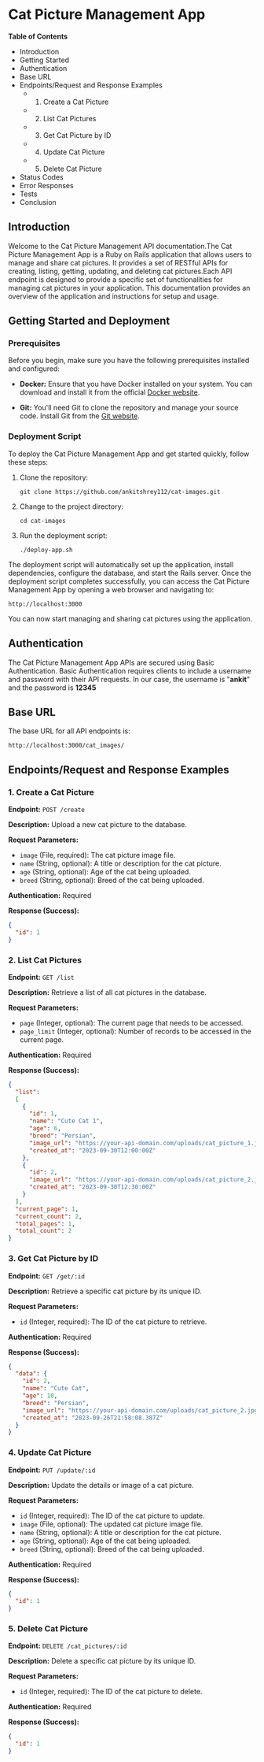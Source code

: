 
# Cat Picture Management App

**Table of Contents**
- Introduction
- Getting Started
- Authentication
- Base URL
- Endpoints/Request and Response Examples
  - 1. Create a Cat Picture
  - 2. List Cat Pictures
  - 3. Get Cat Picture by ID
  - 4. Update Cat Picture
  - 5. Delete Cat Picture
- Status Codes
- Error Responses
- Tests
- Conclusion

## Introduction

Welcome to the Cat Picture Management API documentation.The Cat Picture Management App is a Ruby on Rails application that allows users to manage and share cat pictures. It provides a set of RESTful APIs for creating, listing, getting, updating, and deleting cat pictures.Each API endpoint is designed to provide a specific set of functionalities for managing cat pictures in your application. This documentation provides an overview of the application and instructions for setup and usage.

## Getting Started and Deployment

### Prerequisites

Before you begin, make sure you have the following prerequisites installed and configured:

- **Docker:** Ensure that you have Docker installed on your system. You can download and install it from the official [Docker website](https://www.docker.com/products/docker-desktop/).

- **Git:** You'll need Git to clone the repository and manage your source code. Install Git from the [Git website](https://git-scm.com/downloads).

### Deployment Script

To deploy the Cat Picture Management App and get started quickly, follow these steps:

1. Clone the repository:

   ```shell
   git clone https://github.com/ankitshrey112/cat-images.git
   ```

2. Change to the project directory:

   ```shell
   cd cat-images
   ```

3. Run the deployment script:

   ```shell
   ./deploy-app.sh
   ```

The deployment script will automatically set up the application, install dependencies, configure the database, and start the Rails server.
Once the deployment script completes successfully, you can access the Cat Picture Management App by opening a web browser and navigating to:

```
http://localhost:3000
```

You can now start managing and sharing cat pictures using the application.

## Authentication

The Cat Picture Management App APIs are secured using Basic Authentication. Basic Authentication requires clients to include a username and password with their API requests. In our case, the username is "**ankit**" and the password is **12345**

## Base URL

The base URL for all API endpoints is:

```
http://localhost:3000/cat_images/
```

## Endpoints/Request and Response Examples

### 1. Create a Cat Picture

**Endpoint:** `POST /create`

**Description:** Upload a new cat picture to the database.

**Request Parameters:**

- `image` (File, required): The cat picture image file.
- `name` (String, optional): A title or description for the cat picture.
- `age` (String, optional): Age of the cat being uploaded.
- `breed` (String, optional): Breed of the cat being uploaded.

**Authentication:** Required

**Response (Success):**

```json
{
  "id": 1
}
```

### 2. List Cat Pictures

**Endpoint:** `GET /list`

**Description:** Retrieve a list of all cat pictures in the database.

**Request Parameters:**

- `page` (Integer, optional): The current page that needs to be accessed.
- `page_limit` (Integer, optional): Number of records to be accessed in the current page.

**Authentication:** Required

**Response (Success):**

```json
{
  "list": 
  [
    {
      "id": 1,
      "name": "Cute Cat 1",
      "age": 6,
      "breed": "Persian",
      "image_url": "https://your-api-domain.com/uploads/cat_picture_1.jpg",
      "created_at": "2023-09-30T12:00:00Z"
    },
    {
      "id": 2,
      "image_url": "https://your-api-domain.com/uploads/cat_picture_2.jpg",
      "created_at": "2023-09-30T12:30:00Z"
    }
  ],
  "current_page": 1,
  "current_count": 2,
  "total_pages": 1,
  "total_count": 2
}
```

### 3. Get Cat Picture by ID

**Endpoint:** `GET /get/:id`

**Description:** Retrieve a specific cat picture by its unique ID.

**Request Parameters:**

- `id` (Integer, required): The ID of the cat picture to retrieve.

**Authentication:** Required

**Response (Success):**

```json
{
  "data": {
    "id": 2,
    "name": "Cute Cat",
    "age": 10,
    "breed": "Persian",
    "image_url": "https://your-api-domain.com/uploads/cat_picture_2.jpg",
    "created_at": "2023-09-26T21:58:08.387Z"
  }
}
```

### 4. Update Cat Picture

**Endpoint:** `PUT /update/:id`

**Description:** Update the details or image of a cat picture.

**Request Parameters:**

- `id` (Integer, required): The ID of the cat picture to update.
- `image` (File, optional): The updated cat picture image file.
- `name` (String, optional): A title or description for the cat picture.
- `age` (String, optional): Age of the cat being uploaded.
- `breed` (String, optional): Breed of the cat being uploaded.

**Authentication:** Required

**Response (Success):**

```json
{
  "id": 1
}
```

### 5. Delete Cat Picture

**Endpoint:** `DELETE /cat_pictures/:id`

**Description:** Delete a specific cat picture by its unique ID.

**Request Parameters:**

- `id` (Integer, required): The ID of the cat picture to delete.

**Authentication:** Required

**Response (Success):**

```json
{
  "id": 1
}
```
